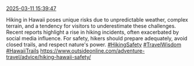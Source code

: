 [2025-03-11 15:39:47](https://mstdn.social/@hill_wanderer/114144548450485407)

Hiking in Hawaii poses unique risks due to unpredictable weather, complex terrain, and a tendency for visitors to underestimate these challenges. Recent reports highlight a rise in hiking incidents, often exacerbated by social media influence. For safety, hikers should prepare adequately, avoid closed trails, and respect nature&#39;s power. <a href="https://mstdn.social/tags/HikingSafety" class="mention hashtag" rel="tag">#HikingSafety</a> <a href="https://mstdn.social/tags/TravelWisdom" class="mention hashtag" rel="tag">#TravelWisdom</a> <a href="https://mstdn.social/tags/HawaiiTrails" class="mention hashtag" rel="tag">#HawaiiTrails</a> <a href="https://www.outsideonline.com/adventure-travel/advice/hiking-hawaii-safety/" target="_blank" rel="nofollow noopener noreferrer" translate="no">https://www.outsideonline.com/adventure-travel/advice/hiking-hawaii-safety/</a>